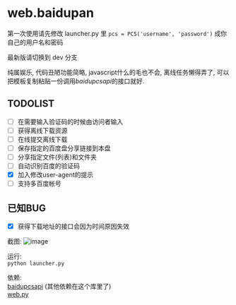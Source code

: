 web.baidupan
============

第一次使用请先修改 launcher.py 里 `pcs = PCS('username', 'password')` 成你自己的用户名和密码

最新版请切换到 dev 分支

纯属娱乐, 代码丑陋功能简略, javascript什么的毛也不会, 离线任务懒得弄了, 可以把模板复制粘贴一份调用*baidupcsapi*的接口就好.

TODOLIST
------------
- [ ] 在需要输入验证码的时候由访问者输入
- [ ] 获得离线下载资源
- [ ] 在线提交离线下载
- [ ] 保存指定的百度盘分享链接到本盘
- [ ] 分享指定文件(列表)和文件夹
- [ ] 自动识别百度的验证码
- [X] 加入修改user-agent的提示
- [ ] 支持多百度帐号

已知BUG
------------
- [X] 获得下载地址的接口会因为时间原因失效


截图:
![image](https://raw.githubusercontent.com/ly0/web.baidupan/master/screenshot.png)

运行:<br>
`python launcher.py`

依赖: <br>
[baidupcsapi](http://github.com/ly0/baidupcsapi) (其他依赖在这个库里了)<br>
[web.py](http://webpy.org)
